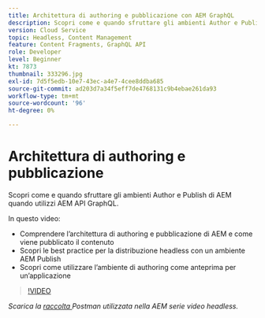 ```yaml
---
title: Architettura di authoring e pubblicazione con AEM GraphQL
description: Scopri come e quando sfruttare gli ambienti Author e Publish di AEM quando utilizzi AEM API GraphQL.
version: Cloud Service
topic: Headless, Content Management
feature: Content Fragments, GraphQL API
role: Developer
level: Beginner
kt: 7873
thumbnail: 333296.jpg
exl-id: 7d5f5edb-10e7-43ec-a4e7-4cee8ddba685
source-git-commit: ad203d7a34f5eff7de4768131c9b4ebae261da93
workflow-type: tm+mt
source-wordcount: '96'
ht-degree: 0%

---
```


# Architettura di authoring e pubblicazione

Scopri come e quando sfruttare gli ambienti Author e Publish di AEM quando utilizzi AEM API GraphQL.

In questo video:

+ Comprendere l’architettura di authoring e pubblicazione di AEM e come viene pubblicato il contenuto
+ Scopri le best practice per la distribuzione headless con un ambiente AEM Publish
+ Scopri come utilizzare l’ambiente di authoring come anteprima per un’applicazione

>[!VIDEO](https://video.tv.adobe.com/v/333296/?quality=12&learn=on)

_Scarica la  [raccolta ](./assets/aem-headless-video-series.postman_collection.json) Postman utilizzata nella AEM serie video headless._
